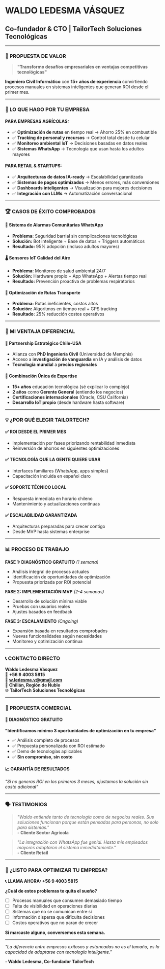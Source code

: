 # WALDO LEDESMA VÁSQUEZ
## Co-fundador & CTO | TailorTech Soluciones Tecnológicas

---

### 🎯 **PROPUESTA DE VALOR**
> **"Transformo desafíos empresariales en ventajas competitivas tecnológicas"**

**Ingeniero Civil Informático** con **15+ años de experiencia** convirtiendo procesos manuales en sistemas inteligentes que generan ROI desde el primer mes.

---

### 🚀 **LO QUE HAGO POR TU EMPRESA**

#### **PARA EMPRESAS AGRÍCOLAS:**
- ✅ **Optimización de rutas** en tiempo real → Ahorro 25% en combustible
- ✅ **Tracking de personal y recursos** → Control total desde tu celular  
- ✅ **Monitoreo ambiental IoT** → Decisiones basadas en datos reales
- ✅ **Sistemas WhatsApp** → Tecnología que usan hasta los adultos mayores

#### **PARA RETAIL & STARTUPS:**
- ✅ **Arquitecturas de datos IA-ready** → Escalabilidad garantizada
- ✅ **Sistemas de pagos optimizados** → Menos errores, más conversiones
- ✅ **Dashboards inteligentes** → Visualización para mejores decisiones
- ✅ **Integración con LLMs** → Automatización conversacional

---

### 🏆 **CASOS DE ÉXITO COMPROBADOS**

#### **📱 Sistema de Alarmas Comunitarias WhatsApp**
- **Problema:** Seguridad barrial sin complicaciones tecnológicas
- **Solución:** Bot inteligente + Base de datos + Triggers automáticos
- **Resultado:** 95% adopción (incluso adultos mayores)

#### **🌡️ Sensores IoT Calidad del Aire**
- **Problema:** Monitoreo de salud ambiental 24/7
- **Solución:** Hardware propio + App WhatsApp + Alertas tiempo real
- **Resultado:** Prevención proactiva de problemas respiratorios

#### **🚚 Optimización de Rutas Transporte**
- **Problema:** Rutas ineficientes, costos altos
- **Solución:** Algoritmos en tiempo real + GPS tracking
- **Resultado:** 25% reducción costos operativos

---

### 🌟 **MI VENTAJA DIFERENCIAL**

#### **🤝 Partnership Estratégico Chile-USA**
- Alianza con **PhD Ingeniería Civil** (Universidad de Memphis)
- Acceso a **investigación de vanguardia** en IA y análisis de datos
- **Tecnología mundial** a **precios regionales**

#### **🧠 Combinación Única de Expertise**
- **15+ años** educación tecnológica (sé explicar lo complejo)
- **2 años** como **Gerente General** (entiendo los negocios)
- **Certificaciones internacionales** (Oracle, CSU California)
- **Desarrollo IoT propio** (desde hardware hasta software)

---

### 💡 **¿POR QUÉ ELEGIR TAILORTECH?**

#### **✅ ROI DESDE EL PRIMER MES**
- Implementación por fases priorizando rentabilidad inmediata
- Reinversión de ahorros en siguientes optimizaciones

#### **✅ TECNOLOGÍA QUE LA GENTE QUIERE USAR**
- Interfaces familiares (WhatsApp, apps simples)
- Capacitación incluida en español claro

#### **✅ SOPORTE TÉCNICO LOCAL**
- Respuesta inmediata en horario chileno
- Mantenimiento y actualizaciones continuas

#### **✅ ESCALABILIDAD GARANTIZADA**
- Arquitecturas preparadas para crecer contigo
- Desde MVP hasta sistemas enterprise

---

### 📊 **PROCESO DE TRABAJO**

**FASE 1: DIAGNÓSTICO GRATUITO** *(1 semana)*
- Análisis integral de procesos actuales
- Identificación de oportunidades de optimización  
- Propuesta priorizada por ROI potencial

**FASE 2: IMPLEMENTACIÓN MVP** *(2-4 semanas)*
- Desarrollo de solución mínima viable
- Pruebas con usuarios reales
- Ajustes basados en feedback

**FASE 3: ESCALAMIENTO** *(Ongoing)*
- Expansión basada en resultados comprobados
- Nuevas funcionalidades según necesidades
- Monitoreo y optimización continua

---

### 📞 **CONTACTO DIRECTO**

**Waldo Ledesma Vásquez**  
📱 **+56 9 4003 5815**  
📧 **w.ledesma.v@gmail.com**  
📍 **Chillán, Región de Ñuble**  
🌐 **TailorTech Soluciones Tecnológicas**

---

### 💼 **PROPUESTA COMERCIAL**

#### **🎯 DIAGNÓSTICO GRATUITO**
**"Identificamos mínimo 3 oportunidades de optimización en tu empresa"**

- ✅ Análisis completo de procesos
- ✅ Propuesta personalizada con ROI estimado  
- ✅ Demo de tecnologías aplicables
- ✅ **Sin compromiso, sin costo**

#### **📈 GARANTÍA DE RESULTADOS**
*"Si no generas ROI en los primeros 3 meses, ajustamos la solución sin costo adicional"*

---

### 🗣️ **TESTIMONIOS**

> *"Waldo entiende tanto de tecnología como de negocios reales. Sus soluciones funcionan porque están pensadas para personas, no solo para sistemas."*  
> **- Cliente Sector Agrícola**

> *"La integración con WhatsApp fue genial. Hasta mis empleados mayores adoptaron el sistema inmediatamente."*  
> **- Cliente Retail**

---

### 🚀 **¿LISTO PARA OPTIMIZAR TU EMPRESA?**

**📞 LLAMA AHORA: +56 9 4003 5815**

**¿Cuál de estos problemas te quita el sueño?**
- [ ] Procesos manuales que consumen demasiado tiempo
- [ ] Falta de visibilidad en operaciones diarias  
- [ ] Sistemas que no se comunican entre sí
- [ ] Información dispersa que dificulta decisiones
- [ ] Costos operativos que no paran de crecer

**Si marcaste alguno, conversemos esta semana.**

---

*"La diferencia entre empresas exitosas y estancadas no es el tamaño, es la capacidad de adaptarse con tecnología inteligente."*

**- Waldo Ledesma, Co-fundador TailorTech**